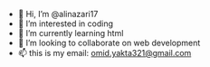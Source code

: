 - 👋 Hi, I’m @alinazari17
- 👀 I’m interested in coding
- 🌱 I’m currently learning html
- 💞️ I’m looking to collaborate on web development
- 📫 this is my email: omid.yakta321@gmail.com

<!---
alinazari17/alinazari17 is a ✨ special ✨ repository because its `README.md` (this file) appears on your GitHub profile.
You can click the Preview link to take a look at your changes.
--->
